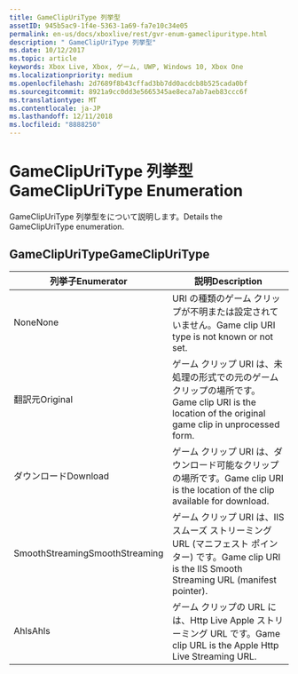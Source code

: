 ```yaml
---
title: GameClipUriType 列挙型
assetID: 945b5ac9-1f4e-5363-1a69-fa7e10c34e05
permalink: en-us/docs/xboxlive/rest/gvr-enum-gameclipuritype.html
description: " GameClipUriType 列挙型"
ms.date: 10/12/2017
ms.topic: article
keywords: Xbox Live, Xbox, ゲーム, UWP, Windows 10, Xbox One
ms.localizationpriority: medium
ms.openlocfilehash: 2d7689f8b43cffad3bb7dd0acdcb8b525cada0bf
ms.sourcegitcommit: 8921a9cc0dd3e5665345ae8eca7ab7aeb83ccc6f
ms.translationtype: MT
ms.contentlocale: ja-JP
ms.lasthandoff: 12/11/2018
ms.locfileid: "8888250"
---
```

# <a name="gameclipuritype-enumeration"></a><span data-ttu-id="50172-104">GameClipUriType 列挙型</span><span class="sxs-lookup"><span data-stu-id="50172-104">GameClipUriType Enumeration</span></span>
<span data-ttu-id="50172-105">GameClipUriType 列挙型をについて説明します。</span><span class="sxs-lookup"><span data-stu-id="50172-105">Details the GameClipUriType enumeration.</span></span> 
<a id="ID4ET"></a>

 
## <a name="gameclipuritype"></a><span data-ttu-id="50172-106">GameClipUriType</span><span class="sxs-lookup"><span data-stu-id="50172-106">GameClipUriType</span></span>
 
| <b><span data-ttu-id="50172-107">列挙子</span><span class="sxs-lookup"><span data-stu-id="50172-107">Enumerator</span></span></b>| <b><span data-ttu-id="50172-108">説明</span><span class="sxs-lookup"><span data-stu-id="50172-108">Description</span></span></b>| 
| --- | --- | 
| <span data-ttu-id="50172-109">None</span><span class="sxs-lookup"><span data-stu-id="50172-109">None</span></span>| <span data-ttu-id="50172-110">URI の種類のゲーム クリップが不明または設定されていません。</span><span class="sxs-lookup"><span data-stu-id="50172-110">Game clip URI type is not known or not set.</span></span>| 
| <span data-ttu-id="50172-111">翻訳元</span><span class="sxs-lookup"><span data-stu-id="50172-111">Original</span></span>| <span data-ttu-id="50172-112">ゲーム クリップ URI は、未処理の形式での元のゲーム クリップの場所です。</span><span class="sxs-lookup"><span data-stu-id="50172-112">Game clip URI is the location of the original game clip in unprocessed form.</span></span>| 
| <span data-ttu-id="50172-113">ダウンロード</span><span class="sxs-lookup"><span data-stu-id="50172-113">Download</span></span>| <span data-ttu-id="50172-114">ゲーム クリップ URI は、ダウンロード可能なクリップの場所です。</span><span class="sxs-lookup"><span data-stu-id="50172-114">Game clip URI is the location of the clip available for download.</span></span>| 
| <span data-ttu-id="50172-115">SmoothStreaming</span><span class="sxs-lookup"><span data-stu-id="50172-115">SmoothStreaming</span></span>| <span data-ttu-id="50172-116">ゲーム クリップ URI は、IIS スムーズ ストリーミング URL (マニフェスト ポインター) です。</span><span class="sxs-lookup"><span data-stu-id="50172-116">Game clip URI is the IIS Smooth Streaming URL (manifest pointer).</span></span>| 
| <span data-ttu-id="50172-117">Ahls</span><span class="sxs-lookup"><span data-stu-id="50172-117">Ahls</span></span>| <span data-ttu-id="50172-118">ゲーム クリップの URL には、Http Live Apple ストリーミング URL です。</span><span class="sxs-lookup"><span data-stu-id="50172-118">Game clip URL is the Apple Http Live Streaming URL.</span></span>| 
  